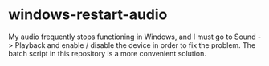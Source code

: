 # windows-restart-audio

My audio frequently stops functioning in Windows, and I must go to Sound -> Playback and enable / disable the device in order to fix the problem. The batch script in this repository is a more convenient solution.